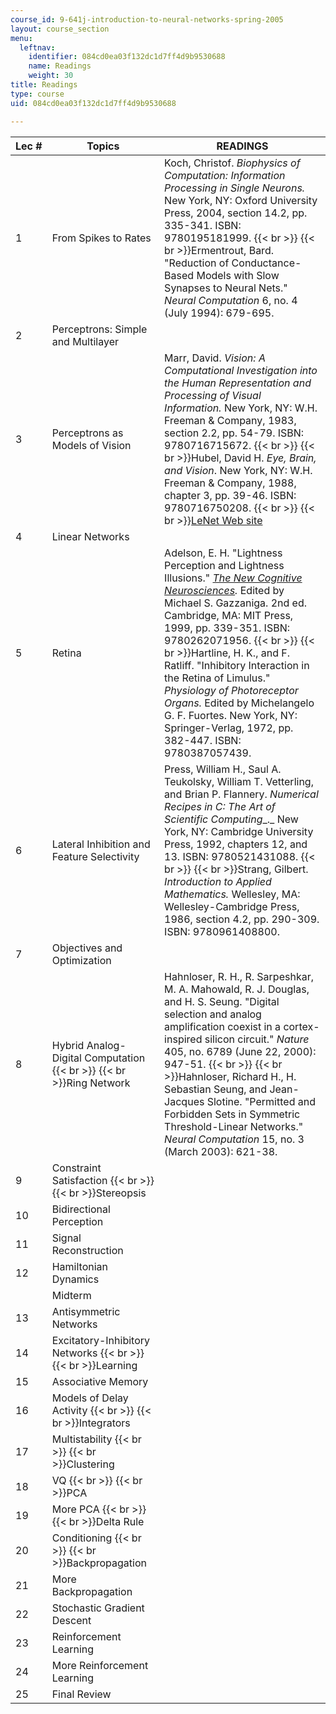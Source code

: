 ```yaml
---
course_id: 9-641j-introduction-to-neural-networks-spring-2005
layout: course_section
menu:
  leftnav:
    identifier: 084cd0ea03f132dc1d7ff4d9b9530688
    name: Readings
    weight: 30
title: Readings
type: course
uid: 084cd0ea03f132dc1d7ff4d9b9530688

---
```


| Lec # | Topics | READINGS |
| --- | --- | --- |
| 1 | From Spikes to Rates | Koch, Christof. _Biophysics of Computation: Information Processing in Single Neurons._ New York, NY: Oxford University Press, 2004, section 14.2, pp. 335-341. ISBN: 9780195181999.  {{< br >}}  {{< br >}}Ermentrout, Bard. "Reduction of Conductance-Based Models with Slow Synapses to Neural Nets." _Neural Computation_ 6, no. 4 (July 1994): 679-695. |
| 2 | Perceptrons: Simple and Multilayer | &nbsp; |
| 3 | Perceptrons as Models of Vision | Marr, David. _Vision: A Computational Investigation into the Human Representation and Processing of Visual Information._ New York, NY: W.H. Freeman & Company, 1983, section 2.2, pp. 54-79. ISBN: 9780716715672.  {{< br >}}  {{< br >}}Hubel, David H. _Eye, Brain, and Vision_. New York, NY: W.H. Freeman & Company, 1988, chapter 3, pp. 39-46. ISBN: 9780716750208.  {{< br >}}  {{< br >}}[LeNet Web site](http://yann.lecun.com/exdb/lenet/index.html) |
| 4 | Linear Networks | &nbsp; |
| 5 | Retina | Adelson, E. H. "Lightness Perception and Lightness Illusions." [_The New Cognitive Neurosciences_](https://www.amazon.com/New-Cognitive-Neurosciences-Second/dp/0262071959)_._ Edited by Michael S. Gazzaniga. 2nd ed. Cambridge, MA: MIT Press, 1999, pp. 339-351. ISBN: 9780262071956.  {{< br >}}  {{< br >}}Hartline, H. K., and F. Ratliff. "Inhibitory Interaction in the Retina of Limulus." _Physiology of Photoreceptor Organs._ Edited by Michelangelo G. F. Fuortes. New York, NY: Springer-Verlag, 1972, pp. 382-447. ISBN: 9780387057439. |
| 6 | Lateral Inhibition and Feature Selectivity | Press, William H., Saul A. Teukolsky, William T. Vetterling, and Brian P. Flannery. _Numerical Recipes in C: The Art of Scientific Computing__._ New York, NY: Cambridge University Press, 1992, chapters 12, and 13. ISBN: 9780521431088.  {{< br >}}  {{< br >}}Strang, Gilbert. _Introduction to Applied Mathematics._ Wellesley, MA: Wellesley-Cambridge Press, 1986, section 4.2, pp. 290-309. ISBN: 9780961408800. |
| 7 | Objectives and Optimization | &nbsp; |
| 8 | Hybrid Analog-Digital Computation  {{< br >}}  {{< br >}}Ring Network | Hahnloser, R. H., R. Sarpeshkar, M. A. Mahowald, R. J. Douglas, and H. S. Seung. "Digital selection and analog amplification coexist in a cortex-inspired silicon circuit." _Nature_ 405, no. 6789 (June 22, 2000): 947-51.  {{< br >}}  {{< br >}}Hahnloser, Richard H., H. Sebastian Seung, and Jean-Jacques Slotine. "Permitted and Forbidden Sets in Symmetric Threshold-Linear Networks." _Neural Computation_ 15, no. 3 (March 2003): 621-38. |
| 9 | Constraint Satisfaction  {{< br >}}  {{< br >}}Stereopsis | &nbsp; |
| 10 | Bidirectional Perception | &nbsp; |
| 11 | Signal Reconstruction | &nbsp; |
| 12 | Hamiltonian Dynamics | &nbsp; |
| &nbsp; | Midterm | &nbsp; |
| 13 | Antisymmetric Networks | &nbsp; |
| 14 | Excitatory-Inhibitory Networks  {{< br >}}  {{< br >}}Learning | &nbsp; |
| 15 | Associative Memory | &nbsp; |
| 16 | Models of Delay Activity  {{< br >}}  {{< br >}}Integrators | &nbsp; |
| 17 | Multistability  {{< br >}}  {{< br >}}Clustering | &nbsp; |
| 18 | VQ  {{< br >}}  {{< br >}}PCA | &nbsp; |
| 19 | More PCA  {{< br >}}  {{< br >}}Delta Rule | &nbsp; |
| 20 | Conditioning  {{< br >}}  {{< br >}}Backpropagation | &nbsp; |
| 21 | More Backpropagation | &nbsp; |
| 22 | Stochastic Gradient Descent | &nbsp; |
| 23 | Reinforcement Learning | &nbsp; |
| 24 | More Reinforcement Learning | &nbsp; |
| 25 | Final Review |